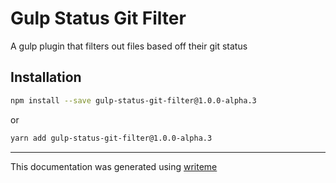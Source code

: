 # Gulp Status Git Filter

A gulp plugin that filters out files based off their git status

## Installation

```bash
npm install --save gulp-status-git-filter@1.0.0-alpha.3
```
or
```bash
yarn add gulp-status-git-filter@1.0.0-alpha.3
```

---
This documentation was generated using [writeme](https://www.npmjs.com/package/@pshaw/writeme)

